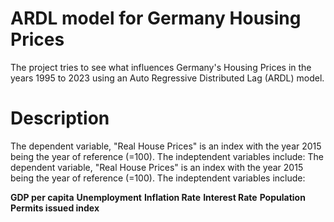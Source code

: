 # ARDL model for Germany Housing Prices

The project tries to see what influences Germany's Housing Prices in the years 1995 to 2023 using an Auto Regressive Distributed Lag (ARDL) model.


# Description 
The dependent variable, "Real House Prices" is an index with the year 2015 being the year of reference (=100).
The indeptendent variables include:
The dependent variable, "Real House Prices" is an index with the year 2015 being the year of reference (=100).
The indeptendent variables include:

**GDP per capita**
**Unemployment**
**Inflation Rate** 
**Interest Rate**
**Population**
**Permits issued index** 
